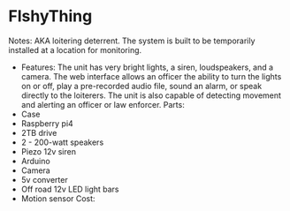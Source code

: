 # FlshyThing
Notes: AKA loitering deterrent. The system is built to be temporarily installed at a location for monitoring. 
-	Features: The unit has very bright lights, a siren, loudspeakers, and a camera. The web interface allows an officer the ability to turn the lights on or off, play a pre-recorded audio file, sound an alarm, or speak directly to the loiterers. The unit is also capable of detecting movement and alerting an officer or law enforcer. 
Parts:
-	Case
-	Raspberry pi4
-	2TB drive
-	2 - 200-watt speakers
-	Piezo 12v siren
-	Arduino
-	Camera
-	5v converter
-	Off road 12v LED light bars
-	Motion sensor
Cost:
